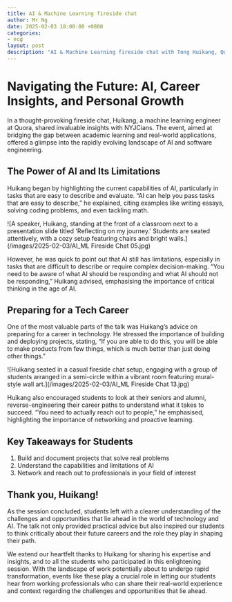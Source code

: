 ```yaml
---
title: AI & Machine Learning fireside chat
author: Mr Ng
date: 2025-02-03 18:00:00 +0800
categories:
- ecg
layout: post
description: "AI & Machine Learning fireside chat with Tong Huikang, Quora engineer"
---
```


# Navigating the Future: AI, Career Insights, and Personal Growth

In a thought-provoking fireside chat, Huikang, a machine learning engineer at Quora, shared invaluable insights with NYJCians. The event, aimed at bridging the gap between academic learning and real-world applications, offered a glimpse into the rapidly evolving landscape of AI and software engineering.

## The Power of AI and Its Limitations

Huikang began by highlighting the current capabilities of AI, particularly in tasks that are easy to describe and evaluate. “AI can help you pass tasks that are easy to describe,” he explained, citing examples like writing essays, solving coding problems, and even tackling math.

![A speaker, Huikang, standing at the front of a classroom next to a presentation slide titled 'Reflecting on my journey.' Students are seated attentively, with a cozy setup featuring chairs and bright walls.](/images/2025-02-03/AI_ML Fireside Chat 05.jpg)

However, he was quick to point out that AI still has limitations, especially in tasks that are difficult to describe or require complex decision-making. “You need to be aware of what AI should be responding and what AI should not be responding,” Huikang advised, emphasising the importance of critical thinking in the age of AI.

## Preparing for a Tech Career

One of the most valuable parts of the talk was Huikang’s advice on preparing for a career in technology. He stressed the importance of building and deploying projects, stating, “If you are able to do this, you will be able to make products from few things, which is much better than just doing other things.”

![Huikang seated in a casual fireside chat setup, engaging with a group of students arranged in a semi-circle within a vibrant room featuring mural-style wall art.](/images/2025-02-03/AI_ML Fireside Chat 13.jpg)

Huikang also encouraged students to look at their seniors and alumni, reverse-engineering their career paths to understand what it takes to succeed. “You need to actually reach out to people,” he emphasised, highlighting the importance of networking and proactive learning.

## Key Takeaways for Students

1. Build and document projects that solve real problems
2. Understand the capabilities and limitations of AI
3. Network and reach out to professionals in your field of interest

## Thank you, Huikang!

As the session concluded, students left with a clearer understanding of the challenges and opportunities that lie ahead in the world of technology and AI. The talk not only provided practical advice but also inspired our students to think critically about their future careers and the role they play in shaping their path.

We extend our heartfelt thanks to Huikang for sharing his expertise and insights, and to all the students who participated in this enlightening session. With the landscape of work potentially about to undergo rapid transformation, events like these play a crucial role in letting our students hear from working professionals who can share their real-world experience and context regarding the challenges and opportunities that lie ahead.
